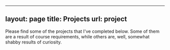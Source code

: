 <!--

---
layout: default
title: "404: Page not found"
permalink: 404.html
---

# 404: Page not found
Sorry, we've misplaced that URL or it's pointing to something that doesn't exist. [Head back home]({{ site.url }}) to try finding it again.

-->

---
layout: page
title: Projects
url: project
---

Please find some of the projects that I've completed below. Some of them are a result of course requirements, while others are, well, somewhat
shabby results of curiosity. 


